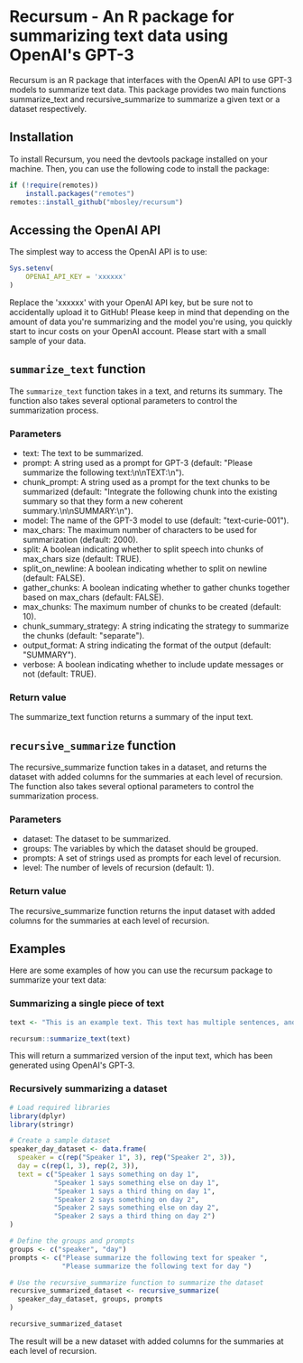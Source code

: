 # Recursum - An R package for summarizing text data using OpenAI's GPT-3

Recursum is an R package that interfaces with the OpenAI API to use GPT-3 models to summarize text data. This package provides two main functions summarize_text and recursive_summarize to summarize a given text or a dataset respectively.

## Installation

To install Recursum, you need the devtools package installed on your machine. Then, you can use the following code to install the package:

``` R
if (!require(remotes))
    install.packages("remotes")
remotes::install_github("mbosley/recursum")
```

## Accessing the OpenAI API
The simplest way to access the OpenAI API is to use:

``` R
Sys.setenv(
    OPENAI_API_KEY = 'xxxxxx'
)
```
Replace the 'xxxxxx' with your OpenAI API key, but be sure not to accidentally upload it to GitHub!
Please keep in mind that depending on the amount of data you're summarizing and the model you're using, you quickly start to incur costs on your OpenAI account. Please start with a small sample of your data.


## `summarize_text` function

The `summarize_text` function takes in a text, and returns its summary. The function also takes several optional parameters to control the summarization process.

### Parameters
- text: The text to be summarized.
- prompt: A string used as a prompt for GPT-3 (default: "Please summarize the following text:\n\nTEXT:\n").
- chunk_prompt: A string used as a prompt for the text chunks to be summarized (default: "Integrate the following chunk into the existing summary so that they form a new coherent summary.\n\nSUMMARY:\n").
- model: The name of the GPT-3 model to use (default: "text-curie-001").
- max_chars: The maximum number of characters to be used for summarization (default: 2000).
- split: A boolean indicating whether to split speech into chunks of max_chars size (default: TRUE).
- split_on_newline: A boolean indicating whether to split on newline (default: FALSE).
- gather_chunks: A boolean indicating whether to gather chunks together based on max_chars (default: FALSE).
- max_chunks: The maximum number of chunks to be created (default: 10).
- chunk_summary_strategy: A string indicating the strategy to summarize the chunks (default: "separate").
- output_format: A string indicating the format of the output (default: "SUMMARY").
- verbose: A boolean indicating whether to include update messages or not (default: TRUE).
### Return value
The summarize_text function returns a summary of the input text.

## `recursive_summarize` function

The recursive_summarize function takes in a dataset, and returns the dataset with added columns for the summaries at each level of recursion. The function also takes several optional parameters to control the summarization process.

### Parameters
- dataset: The dataset to be summarized.
- groups: The variables by which the dataset should be grouped.
- prompts: A set of strings used as prompts for each level of recursion.
- level: The number of levels of recursion (default: 1).
### Return value
The recursive_summarize function returns the input dataset with added columns for the summaries at each level of recursion.

## Examples

Here are some examples of how you can use the recursum package to summarize your text data:

### Summarizing a single piece of text

``` R
text <- "This is an example text. This text has multiple sentences, and it's meant to be summarized. The goal of this example is to show how you can use the `recursum` package to summarize text data."

recursum::summarize_text(text)
```

This will return a summarized version of the input text, which has been generated using OpenAI's GPT-3.

### Recursively summarizing a dataset

``` R
# Load required libraries
library(dplyr)
library(stringr)

# Create a sample dataset
speaker_day_dataset <- data.frame(
  speaker = c(rep("Speaker 1", 3), rep("Speaker 2", 3)),
  day = c(rep(1, 3), rep(2, 3)),
  text = c("Speaker 1 says something on day 1", 
           "Speaker 1 says something else on day 1", 
           "Speaker 1 says a third thing on day 1",
           "Speaker 2 says something on day 2", 
           "Speaker 2 says something else on day 2", 
           "Speaker 2 says a third thing on day 2")
)

# Define the groups and prompts
groups <- c("speaker", "day")
prompts <- c("Please summarize the following text for speaker ",
             "Please summarize the following text for day ")

# Use the recursive_summarize function to summarize the dataset
recursive_summarized_dataset <- recursive_summarize(
  speaker_day_dataset, groups, prompts
)

recursive_summarized_dataset
```

The result will be a new dataset with added columns for the summaries at each level of recursion.
